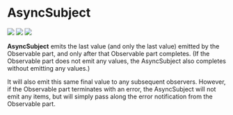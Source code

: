 # AsyncSubject

[![](../../../assets/godev.svg?raw=true)](https://pkg.go.dev/github.com/reactivego/rx/test/AsyncSubject?tab=doc)
[![](../../../assets/godoc.svg?raw=true)](https://godoc.org/github.com/reactivego/rx/test/AsyncSubject)
[![](../../../assets/rx.svg?raw=true)](http://reactivex.io/documentation/subject.html)

**AsyncSubject** emits the last value (and only the last value) emitted by the
Observable part, and only after that Observable part completes. (If the
Observable part does not emit any values, the AsyncSubject also completes
without emitting any values.)

It will also emit this same final value to any subsequent observers.
However, if the Observable part terminates with an error, the AsyncSubject
will not emit any items, but will simply pass along the error notification
from the Observable part.
